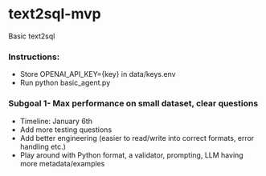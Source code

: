 # text2sql-mvp
Basic text2sql

### Instructions:
- Store OPENAI_API_KEY={key} in data/keys.env
- Run python basic_agent.py 
### Subgoal 1- Max performance on small dataset, clear questions
- Timeline: January 6th
- Add more testing questions 
- Add better engineering (easier to read/write into correct formats, error handling etc.)
- Play around with Python format, a validator, prompting, LLM having more metadata/examples